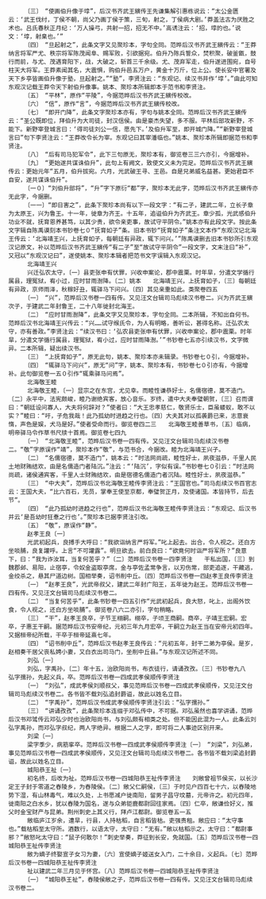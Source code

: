 <!-- { "loadSidebar": true } -->
      　　〔三〕　“使画伯升像于埻”，后汉书齐武王縯传王先谦集解引惠栋说云：“太公金匮云：‘武王伐纣，丁侯不朝，尚父乃画丁侯于策，三旬，射之，丁侯病大剧。’莽盖法古为厌胜之术也。吕氏春秋正月纪：‘万人操弓，共射一招，招无不中。’高诱注云：‘招，埻的也。’说文：‘埻，射臬也。’”
      　　〔四〕　“旦起射之”，此条文字又见聚珍本，字句全同。范晔后汉书齐武王縯传云：“王莽纳言将军严尤、秩宗将军陈茂闻阜、赐军败，引欲据宛。伯升乃陈兵誓众，焚积聚，破釜甑，鼓行而前，与尤、茂遇育阳下，战，大破之，斩首三千余级。尤、茂弃军走，伯升遂进围宛，自号柱天大将军。王莽素闻其名，大震惧，购伯升邑五万户，黄金十万斤，位上公。使长安中官署及天下乡亭皆画伯升像于塾，旦起射之。”“塾”，李贤注云：“东观记、续汉书并作‘埻’。”由此可知东观汉记载王莽令天下射伯升像事。姚本、聚珍本所辑即本于范书和李贤注。
      　　〔五〕　“平林”，原作“平陵”，今据范晔后汉书齐武王縯传校改。
      　　〔六〕　“信”，原作“言”，今据范晔后汉书齐武王縯传校改。
      　　〔七〕　“即开门降”，此条文字聚珍本亦有，字句与姚本全同。范晔后汉书齐武王縯传云：“圣公既即位，拜伯升为大司徒，封汉信侯。由是豪杰失望，多不服。平林后部攻新野，不能下。新野宰登城言曰：‘得司徒刘公一信，愿先下。’及伯升军至，即开城门降。”“新野宰登城言曰”句下李贤注云：“王莽改令长为宰。东观记曰其宰潘临也。”姚本、聚珍本所辑即据范书和李贤注。
      　　〔八〕　“后有司马犯军令”，此下三句原无，聚珍本有，御览卷三三六亦引，今据增补。
      　　〔九〕　“更始遂共谋诛伯升”，此句上有阙文，致使文义未为完足。范晔后汉书齐武王縯传云：更始元年“五月，伯升拔宛。六月，光武破王寻、王邑。自是兄弟威名益甚。更始君臣不自安，遂共谋诛伯升”。
      　　〔一０〕“刘伯升部将”，“升”字下原衍“都”字，聚珍本无此字，范晔后汉书齐武王縯传亦无此字，今据删。
      　　〔一一〕“即日害之”，此条下聚珍本尚有以下一段文字：“有二子，建武二年，立长子章为太原王，兴为鲁王。十一年，徙章为齐王。十五年，追谥伯升为齐武王。章少孤，光武感伯升功业不就，抚育恩养甚笃，以其少贵，欲令亲吏事，故试守平阴令。”姚本亦有此段文字。按此条文字辑自陈禹谟刻本书钞卷七０“抚育如子”条。旧本书钞“抚育如子”条注文本作“东观汉记北海王传云：‘北海靖王兴，上抚育如子，每朝廷有异政，辄下问兴。’”陈禹谟删去旧本书钞所引东观汉记原文，补以范晔后汉书齐武王縯传“有二子”至“故试守平阴令”一段文字，文末注曰“补”，又冠以“东观汉记曰”，遂使姚本、聚珍本辑者把范书文字误辑入东观汉记。
      　　北海靖王兴
      　　兴迁弘农太守，〔一〕县吏张申有伏罪，兴收申案论，郡中震栗。时年旱，分遣文学循行属县，理冤狱，宥小过，应时甘雨澍降。〔二〕姚本　　北海靖王兴，上抚育如子，〔三〕每朝廷有异政，京师雨泽，秋稼好丑，辄驿马下问兴。〔四〕其见亲重如此。类聚卷四五
      　　〔一〕　“兴”，范晔后汉书卷一四有传。又见汪文台辑司马彪续汉书卷二。兴为齐武王縯次子，于建武二年封鲁王，二十八年徙封北海王。
      　　〔二〕　“应时甘雨澍降”，此条文字又见聚珍本，字句全同。二本所辑，不知出自何书。范晔后汉书北海靖王兴传云：“兴……试守缑氏令，为人有明略，善听讼，甚得名称。迁弘农太守，亦有善政。”李贤注云：“续汉书曰：‘弘农县吏张申有伏罪，兴收申案论，郡中震栗。时年旱，分遣文学循行属县，理冤狱，宥小过，应时甘雨降澍。’”书钞卷七五亦引续汉书，文字微异。二本所辑，疑出续汉书。
      　　〔三〕　“上抚育如子”，原无此句，姚本、聚珍本亦未辑录。书钞卷七０引，今据增补。
      　　〔四〕　“辄驿马下问兴”，原无“问”字，姚本、聚珍本有，书钞卷七０引亦有，今据增补。此句御览卷一五０引作“辄乘驿马问焉”。
      　　北海敬王睦
      　　北海敬王睦，〔一〕显宗之在东宫，尤见幸。而睦性谦恭好士，名儒宿德，莫不造门。〔二〕永平中，法宪颇峻，睦乃谢绝宾客，放心音乐。岁终，遣中大夫奉璧朝贺，〔三〕召而谓曰：“朝廷设问寡人，大夫将何辞对？”使者曰：“大王忠孝慈仁，敬贤乐士，臣虽蝼蚁，敢不以实？”睦曰：“吁，子危我哉！此乃孤幼时进趋之行也。〔四〕大夫其对以孤袭爵已来，志意衰惰，声色是娱，犬马是好。”使者受命而行。御览卷四二三　　北海敬王睦善草书，〔五〕临病，明帝驿马令作草书尺牍十首焉。御览卷七四九
      　　〔一〕　“北海敬王睦”，范晔后汉书卷一四有传。又见汪文台辑司马彪续汉书卷二。“敬”字原误作“靖”，聚珍本作“敬”，与范书合，今据改。睦为北海靖王兴子。
      　　〔二〕　“名儒宿德，莫不造门”，姚本云：“时法网尚疏，睦性好士，夙夜滋恭，千里人民土地财贿结欢，由是名儒造门者陆沉。”注云：“‘陆沉’，字似有误。”书钞卷七０引云：“时法网尚疏，诸侯通宾客，千里人士财贿结欢，由是宿德名儒造门者沉陆。睦性好士，夙夜滋恭。”
      　　〔三〕　“中大夫”，范晔后汉书北海敬王睦传李贤注云：“王国官也。”司马彪续汉书百官志云：王国大夫，“比六百石，无员，掌奉王使至京都，奉璧贺正月，及使诸国。本皆持节，后去节”。
      　　〔四〕　“此乃孤幼时进趋之行也”，范晔后汉书北海敬王睦传李贤注云：“东观记、后汉书并云‘是吾幼时狂惷之行也’。”聚珍本已据李贤注引改。
      　　〔五〕　“敬”，原误作“静”。
      　　赵孝王良〔一〕
      　　光武初起兵，良搏手大呼曰：“我欲诣纳言严将军。”叱上起去。出合，令人视之。还白方坐啖脯，良复讙呼。上言“不可讙露”。明旦欲去。前白良曰：“欲竟何时诣严将军所？”良意下，曰：“我为诈汝耳，当复何苦乎？”〔二〕范晔后汉书卷一四李贤注　　干私出国，〔三〕到魏郡邺、易阳，止宿亭，令奴金盗取亭席，金与亭佐孟常争言，以刃伤常，部吏追逐，干藏逃，金绞杀之，悬其尸道边树。国相举奏，诏书削中丘。〔四〕范晔后汉书卷一四赵孝王良传李贤注
      　　〔一〕　“赵孝王良”，光武帝叔父，建武二年封广阳王，五年徙为赵王。范晔后汉书卷一四有传。又见汪文台辑司马彪续汉书卷二。
      　　〔二〕　“当复何苦乎”，此条书钞卷一四五引作“光武初起兵，良大怒，叱上，出阁外饮食，令人视之，还白方坐啖脯”。御览卷八六二亦引，字句稍略。
      　　〔三〕　“干”，赵孝王良卒，子节王栩嗣。栩卒，子顷王商嗣。商卒，子靖王宏嗣。宏卒，子惠王干嗣。据范晔后汉书安帝纪，元初三年九月宏卒，干嗣立为赵王当在安帝元初四年。又据桓帝纪所载，干卒于桓帝延熹七年。
      　　〔四〕　“诏书削中丘”，范晔后汉书赵孝王良传云：“元初五年，封干二弟为亭侯。是岁，赵相奏干居父丧私娉小妻，又白衣出司马门，坐削中丘县。”与东观汉记所述不同。
      　　刘弘〔一〕
      　　刘弘，字禹孙，〔二〕年十五，治欧阳尚书，布衣徒行，请诵孜孜。〔三〕书钞卷九八　　弘字孺孙，先起义兵，卒。范晔后汉书卷一四成武孝侯顺传李贤注
      　　〔一〕　“刘弘”，成武孝侯刘顺叔父，事见范晔后汉书卷一四成武孝侯顺传，又见汪文台辑司马彪续汉书卷二。各书皆不载刘弘追封爵谥，故此以姓名立目。
      　　〔二〕　“字禹孙”，范晔后汉书成武孝侯顺传李贤注引云：“弘字孺孙。”
      　　〔三〕　“讲诵孜孜”，此条聚珍本连缀于邓弘传中，不可据。邓弘虽然也喜学讲诵，范晔后汉书邓骘传云邓弘少时也治欧阳尚书，与刘弘颇有相类之处。但不能因此混为一人。此条云刘弘字禹孙，而邓弘字叔纪，两人字绝异。根据二人之字，即可将二人事迹区别开来。
      　　刘梁〔一〕
      　　梁字季少，病筋挛卒。范晔后汉书卷一四成武孝侯顺传李贤注〔一〕　“刘梁”，刘弘弟，事见范晔后汉书卷一四成武孝侯顺传，又见汪文台辑司马彪续汉书卷二。各书皆不载刘梁追封爵谥，故此以姓名立目。
      　　城阳恭王祉〔一〕
      　　初名终，后改为祉。范晔后汉书卷一四城阳恭王祉传李贤注　　刘敞曾祖节侯买，以长沙定王子封于零道之舂陵乡，为舂陵侯。〔二〕敞父仁嗣侯，〔三〕于时见户四百七十六，以舂陵地势下湿，有山林毒气，难以久处，上书愿减户徙南阳，留男子昌守坟墓，元帝许之。初元四年，徙南阳之白水乡，犹以舂陵为国名，遂与众弟钜鹿都尉回往家焉。〔四〕仁卒，敞谦俭好义，推父时金宝财产与昆弟。荆州刺史上其义行，拜卢江都尉。御览卷五一五
      　　敞临庐江岁余，遭旱，行县，人持枯稻，自言稻皆枯。吏强责租。敞应曰：“太守事也。”载枯稻至太守所。酒数行，以语太守，太守曰：“无有。”敞以枯稻示之，太守曰：“都尉事邪？”敞怒叱太守曰：“鼠子何敢尔！”刺史举奏，莽征到长安，免就国。〔五〕范晔后汉书卷一四城阳恭王祉传李贤注
      　　敞为嫡子终娶宣子女习为妻，〔六〕宣使嫡子姬送女入门，二十余日，义起兵。〔七〕范晔后汉书卷一四城阳恭王祉传李贤注
      　　祉以建武二年三月见于怀宫。〔八〕范晔后汉书卷一四城阳恭王祉传李贤注
      　　〔一〕　“城阳恭王祉”，舂陵侯敞之子，范晔后汉书卷一四有传。又见汪文台辑司马彪续汉书卷二。
